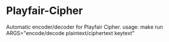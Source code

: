 # Playfair-Cipher

Automatic encoder/decoder for Playfair Cipher.
usage: make run ARGS="encode/decode plaintext/ciphertext keytext"
